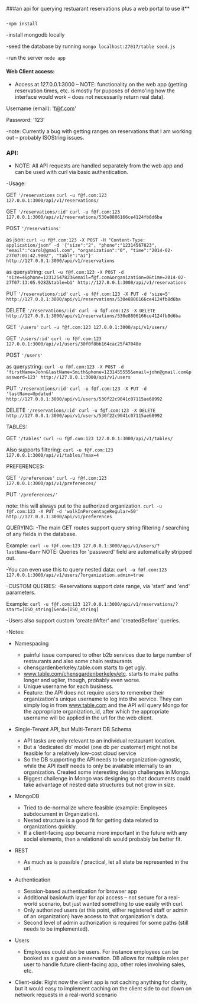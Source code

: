 ###an api for querying restuarant reservations plus a web portal to use it**

###
-`npm install`

-install mongodb locally

-seed the database by running `mongo localhost:27017/table seed.js`

-run the server `node app`

#### Web Client access:
- Access at 127.0.0.1:3000 – NOTE: functionality on the web app (getting reservation times, etc. is mostly for puposes of demo'ing how the interface would work – does not necessarily return real data).

Username (email): 'f@f.com'

Password: '123'

-note: Currently a bug with getting ranges on reservations that I am working out – probably ISOString issues. 


### API:
- NOTE: All API requests are handled separately from the web app and can be used with curl via basic authentication.


-Usage:

GET `'/reservations`
`curl -u f@f.com:123 127.0.0.1:3000/api/v1/reservations/`


GET `'/reservations/:id'`
`curl -u f@f.com:123 127.0.0.1:3000/api/v1/reservations/530e8806166ce4124fb8d6ba`


POST `'/reservations'`

as json:
`curl -u f@f.com:123 -X POST -H "Content-Type: application/json" -d '{"size":"2", "phone":"12314567823", "email":"carol@gmail.com", "organization":"0", "time":"2014-02-27T07:01:42.900Z", "table":"a1"}' http://127.0.0.1:3000/api/v1/reservations`

as querystring:
`curl -u f@f.com:123 -X POST -d 'size=4&phone=12312547823&email=f@f.com&organization=0&time=2014-02-27T07:13:05.928Z&table=b1' http://127.0.0.1:3000/api/v1/reservations`


PUT `'/reservations/:id'`
`curl -u f@f.com:123 -X PUT -d 'size=5' http://127.0.0.1:3000/api/v1/reservations/530e8806166ce4124fb8d6ba`


DELETE `'/reservations/:id'`
`curl -u f@f.com:123 -X DELETE http://127.0.0.1:3000/api/v1/reservations/530e8806166ce4124fb8d6ba`


GET `'/users'`
`curl -u f@f.com:123 127.0.0.1:3000/api/v1/users/`


GET `'/users/:id'`
`curl -u f@f.com:123 127.0.0.1:3000/api/v1/users/30f0f8bb164cac25f47048e`


POST `'/users'`

as querystring:
`curl -u f@f.com:123 -X POST -d 'firstName=John&lastName=Smith&phone=1231455555&email=john@gmail.com&password=123' http://127.0.0.1:3000/api/v1/users`


PUT `'/reservations/:id'`
`curl -u f@f.com:123 -X PUT -d 'lastName=Updated' http://127.0.0.1:3000/api/v1/users/530f22c9041c07115ae68992`


DELETE `'/reservations/:id'`
`curl -u f@f.com:123 -X DELETE http://127.0.0.1:3000/api/v1/users/530f22c9041c07115ae68992`


TABLES:


GET `'/tables'`
`curl -u f@f.com:123 127.0.0.1:3000/api/v1/tables/`


Also supports filtering:
`curl -u f@f.com:123 127.0.0.1:3000/api/v1/tables/?max=4`


PREFERENCES:


GET `'/preferences'`
`curl -u f@f.com:123 127.0.0.1:3000/api/v1/preferences/`


PUT `'/preferences/'`

note: this will always put to the authorized organization.
`curl -u f@f.com:123 -X PUT -d 'walkInPercentageRegular=50' http://127.0.0.1:3000/api/v1/preferences`


QUERYING:
-The main GET routes support query string filtering / searching of any fields in the database.

Example:
`curl -u f@f.com:123 127.0.0.1:3000/api/v1/users/?lastName=Barr`
NOTE: Queries for 'password' field are automatically stripped out.


-You can even use this to query nested data:
`curl -u f@f.com:123 127.0.0.1:3000/api/v1/users/?organization.admin=true`


-CUSTOM QUERIES:
-Reservations support date range, via 'start' and 'end' parameters.

Example:
`curl -u f@f.com:123 127.0.0.1:3000/api/v1/reservations/?start=[ISO_string]&end=[ISO_string]`

-Users also support custom 'createdAfter' and 'createdBefore' queries.


-Notes:
  * Namespacing
      * painful issue compared to other b2b services due to large number of restaurants and also some chain restaurants
      * chensgardenberkeley.table.com starts to get ugly.
      * www.table.com/chensgardenberkeley/etc. starts to make paths longer and uglier, though, probably even worse.
      * Unique username for each business.
      * Feature: the API does not require users to remember their organization's unique username to log into the service. They can simply log in from www.table.com and the API will query Mongo for the appropriate organization_id, after which the appropriate username will be applied in the url for the web client.
   * Single-Tenant API, but Multi-Tenant DB Schema
      * API tasks are only relevant to an individual restaurant location.
      * But a 'dedicated db' model (one db per customer) might not be feasible for a relatively low-cost cloud service
      * So the DB supporting the API needs to be organization-agnostic, while the API itself needs to only be available internally to an organization. Created some interesting design challenges in Mongo.
      * Biggest challenge in Mongo was designing so that documents could take advantage of nested data structures but not grow in size.

   * MongoDB
      * Tried to de-normalize where feasible (example: Employees subdocument in Organization).
      * Nested structure is a good fit for getting data related to organizations quickly.
      * If a client-facing app became more important in the future with any social elements, then a relational db would probably be  better fit.

   * REST
      * As much as is possible / practical, let all state be represented in the url.
   * Authentication
      * Session-based authentication for browser app
      * Additional basicAuth layer for api access – not secure for a real-world scenario, but just wanted something to use easily with curl.
      * Only authorized users (at this point, either registered staff or admin of an organization) have access to that organization's data.
      * Second level of admin authorization is required for some paths (still needs to be implemented).
   * Users
      * Employees could also be users. For instance employees can be booked as a guest on a reservation.  DB allows for multiple roles per user to handle future client-facing app, other roles involving sales, etc.
   * Client-side: Right now the client app is not caching anything for clarity, but it would easy to implement caching on the client side to cut down on network requests in a real-world scenario
